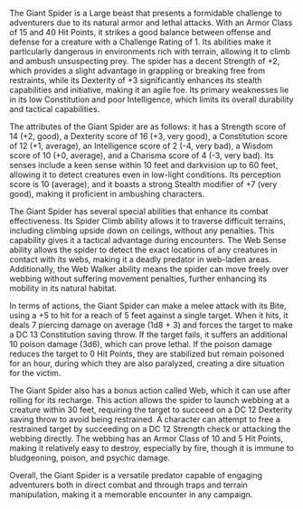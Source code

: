 The Giant Spider is a Large beast that presents a formidable challenge to adventurers due to its natural armor and lethal attacks. With an Armor Class of 15 and 40 Hit Points, it strikes a good balance between offense and defense for a creature with a Challenge Rating of 1. Its abilities make it particularly dangerous in environments rich with terrain, allowing it to climb and ambush unsuspecting prey. The spider has a decent Strength of +2, which provides a slight advantage in grappling or breaking free from restraints, while its Dexterity of +3 significantly enhances its stealth capabilities and initiative, making it an agile foe. Its primary weaknesses lie in its low Constitution and poor Intelligence, which limits its overall durability and tactical capabilities.

The attributes of the Giant Spider are as follows: it has a Strength score of 14 (+2, good), a Dexterity score of 16 (+3, very good), a Constitution score of 12 (+1, average), an Intelligence score of 2 (-4, very bad), a Wisdom score of 10 (+0, average), and a Charisma score of 4 (-3, very bad). Its senses include a keen sense within 10 feet and darkvision up to 60 feet, allowing it to detect creatures even in low-light conditions. Its perception score is 10 (average), and it boasts a strong Stealth modifier of +7 (very good), making it proficient in ambushing characters.

The Giant Spider has several special abilities that enhance its combat effectiveness. Its Spider Climb ability allows it to traverse difficult terrains, including climbing upside down on ceilings, without any penalties. This capability gives it a tactical advantage during encounters. The Web Sense ability allows the spider to detect the exact locations of any creatures in contact with its webs, making it a deadly predator in web-laden areas. Additionally, the Web Walker ability means the spider can move freely over webbing without suffering movement penalties, further enhancing its mobility in its natural habitat.

In terms of actions, the Giant Spider can make a melee attack with its Bite, using a +5 to hit for a reach of 5 feet against a single target. When it hits, it deals 7 piercing damage on average (1d8 + 3) and forces the target to make a DC 13 Constitution saving throw. If the target fails, it suffers an additional 10 poison damage (3d6), which can prove lethal. If the poison damage reduces the target to 0 Hit Points, they are stabilized but remain poisoned for an hour, during which they are also paralyzed, creating a dire situation for the victim.

The Giant Spider also has a bonus action called Web, which it can use after rolling for its recharge. This action allows the spider to launch webbing at a creature within 30 feet, requiring the target to succeed on a DC 12 Dexterity saving throw to avoid being restrained. A character can attempt to free a restrained target by succeeding on a DC 12 Strength check or attacking the webbing directly. The webbing has an Armor Class of 10 and 5 Hit Points, making it relatively easy to destroy, especially by fire, though it is immune to bludgeoning, poison, and psychic damage.

Overall, the Giant Spider is a versatile predator capable of engaging adventurers both in direct combat and through traps and terrain manipulation, making it a memorable encounter in any campaign.